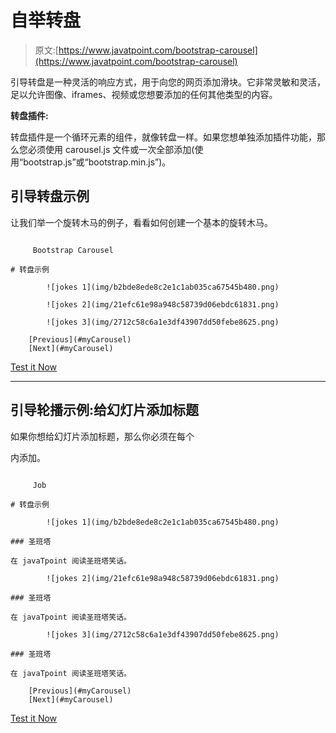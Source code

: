 # 自举转盘

> 原文:[https://www.javatpoint.com/bootstrap-carousel](https://www.javatpoint.com/bootstrap-carousel)

引导转盘是一种灵活的响应方式，用于向您的网页添加滑块。它非常灵敏和灵活，足以允许图像、iframes、视频或您想要添加的任何其他类型的内容。

**转盘插件:**

转盘插件是一个循环元素的组件，就像转盘一样。如果您想单独添加插件功能，那么您必须使用 carousel.js 文件或一次全部添加(使用“bootstrap.js”或“bootstrap.min.js”)。

## 引导转盘示例

让我们举一个旋转木马的例子，看看如何创建一个基本的旋转木马。

```

     Bootstrap Carousel

# 转盘示例

        ![jokes 1](img/b2bde8ede8c2e1c1ab035ca67545b480.png)

        ![jokes 2](img/21efc61e98a948c58739d06ebdc61831.png)

        ![jokes 3](img/2712c58c6a1e3df43907dd50febe8625.png)

    [Previous](#myCarousel) 
    [Next](#myCarousel) 

```

[Test it Now](https://www.javatpoint.com/oprweb/test.jsp?filename=bootstrapcarousel1)

* * *

## 引导轮播示例:给幻灯片添加标题

如果你想给幻灯片添加标题，那么你必须在每个

内添加。

```

     Job

# 转盘示例

        ![jokes 1](img/b2bde8ede8c2e1c1ab035ca67545b480.png)

### 圣班塔

在 javaTpoint 阅读圣班塔笑话。

        ![jokes 2](img/21efc61e98a948c58739d06ebdc61831.png)

### 圣班塔

在 javaTpoint 阅读圣班塔笑话。

        ![jokes 3](img/2712c58c6a1e3df43907dd50febe8625.png)

### 圣班塔

在 javaTpoint 阅读圣班塔笑话。

    [Previous](#myCarousel) 
    [Next](#myCarousel) 

```

[Test it Now](https://www.javatpoint.com/oprweb/test.jsp?filename=bootstrapcarousel2)